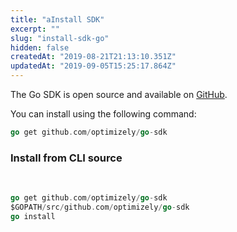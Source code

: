 ```yaml
---
title: "aInstall SDK"
excerpt: ""
slug: "install-sdk-go"
hidden: false
createdAt: "2019-08-21T21:13:10.351Z"
updatedAt: "2019-09-05T15:25:17.864Z"
---
```

The Go SDK is open source and available on [GitHub](https://github.com/optimizely/go-sdk).

You can install using the following command:

```go
go get github.com/optimizely/go-sdk
```

### Install from CLI source
​
```go
go get github.com/optimizely/go-sdk
$GOPATH/src/github.com/optimizely/go-sdk
go install
```